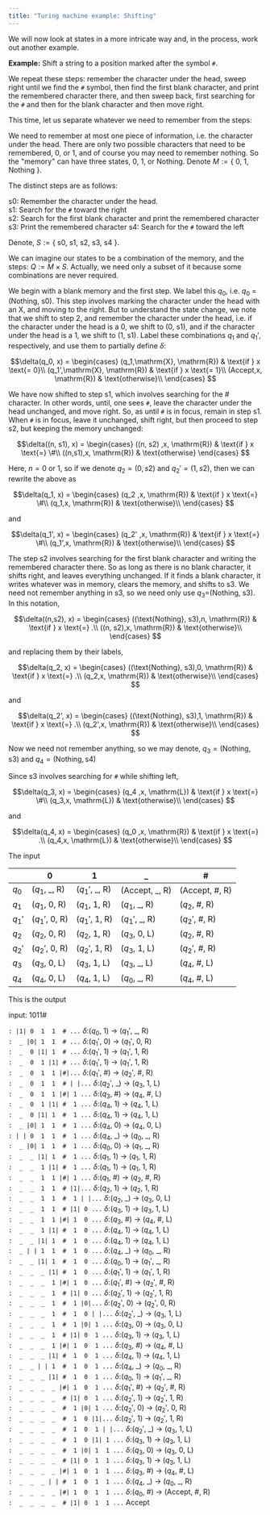 ```yaml
---
title: "Turing machine example: Shifting"
---
```


We will now look at states in a more intricate way and, in the process, work out another example.

**Example:** Shift a string to a position marked after the symbol `#`.

We repeat these steps: remember the character under the head, sweep right until we find the `#` symbol, then find the first blank character, and print the remembered character there, and then sweep back, first searching for the `#` and then for the blank character and then move right.

This time, let us separate whatever we need to remember from the steps:

We need to remember at most one piece of information, i.e. the character under the head. There are only two possible characters that need to be remembered, 0, or 1, and of course you may need to remember nothing. So the "memory" can have three states, 0, 1, or Nothing. Denote $M :=\{$ 0, 1, Nothing $\}$.

The distinct steps are as follows:

s0: Remember the character under the head.  
s1: Search for the `#` toward the right  
s2: Search for the first blank character and print the remembered character  
s3: Print the remembered character
s4: Search for the `#` toward the left  

Denote, $S := \{$ s0, s1, s2, s3, s4 $\}$.

We can imagine our states to be a combination of the memory, and the steps:
$Q := M \times S$. Actually, we need only a subset of it because some combinations are never required.

We begin with a blank memory and the first step. We label this $q_0$, i.e. $q_0$ = (Nothing, s0). This step involves marking the character under the head with an X, and moving to the right. But to understand the state change, we note that we shift to step 2, and remember the character under the head, i.e. if the character under the head is a 0, we shift to (0, s1), and if the character under the head is a 1, we shift to (1, s1). Label these combinations $q_1$ and $q_1'$, respectively, and use them to partially define $\delta$:

$$\delta(q_0, x) = \begin{cases}
(q_1,\mathrm{X}, \mathrm{R}) & \text{if } x \text{= 0}\\
(q_1',\mathrm{X}, \mathrm{R}) & \text{if } x \text{= 1}\\
(Accept,x, \mathrm{R}) & \text{otherwise}\\
\end{cases}
$$ 

We have now shifted to step s1, which involves searching for the # character. In other words, until, one sees `#`, leave the character under the head unchanged, and move right. So, as until `#` is in focus, remain in step s1. When `#` is in focus, leave it unchanged, shift right, but then proceed to step s2, but keeping the memory unchanged: 


$$\delta((n, s1), x) = \begin{cases}
((n, s2) ,x, \mathrm{R}) & \text{if } x \text{=} \#\\
((n,s1),x, \mathrm{R}) & \text{otherwise}
\end{cases}
$$ 

Here, $n=0$ or 1, so if we denote $q_2=(0,s2)$ and $q_2'=(1, s2)$, then we can rewrite the above as 

$$\delta(q_1, x) = \begin{cases}
(q_2 ,x, \mathrm{R}) & \text{if } x \text{=} \#\\
(q_1,x, \mathrm{R}) & \text{otherwise}\\
\end{cases}
$$

and 

$$\delta(q_1', x) = \begin{cases}
(q_2' ,x, \mathrm{R}) & \text{if } x \text{=} \#\\
(q_1',x, \mathrm{R}) & \text{otherwise}\\
\end{cases}
$$ 

The step s2 involves searching for the first blank character and writing the remembered character there. So as long as there is no blank character, it shifts right, and leaves everything unchanged. If it finds a blank character, it writes whatever was in memory, clears the memory, and shifts to s3.  We need not remember anything in s3, so we need only use $q_3$=(Nothing, s3). In this notation, 

$$\delta((n,s2), x) = \begin{cases}
((\text{Nothing}, s3),n, \mathrm{R}) & \text{if } x \text{=} .\\
((n, s2),x, \mathrm{R}) & \text{otherwise}\\
\end{cases}
$$ 

and replacing them by their labels,

$$\delta(q_2, x) = \begin{cases}
((\text{Nothing}, s3),0, \mathrm{R}) & \text{if } x \text{=} .\\
(q_2,x, \mathrm{R}) & \text{otherwise}\\
\end{cases}
$$ 

and

$$\delta(q_2', x) = \begin{cases}
((\text{Nothing}, s3),1, \mathrm{R}) & \text{if } x \text{=} .\\
(q_2',x, \mathrm{R}) & \text{otherwise}\\
\end{cases}
$$ 

Now we need not remember anything, so we may denote, $q_3=(\text{Nothing}, \text{s3})$  and $q_4=(\text{Nothing}, \text{s4})$

Since s3 involves searching for `#` while shifting left,


$$\delta(q_3, x) = \begin{cases}
(q_4 ,x, \mathrm{L}) & \text{if } x \text{=} \#\\
(q_3,x, \mathrm{L}) & \text{otherwise}\\
\end{cases}
$$

and 
 

$$\delta(q_4, x) = \begin{cases}
(q_0 ,x, \mathrm{R}) & \text{if } x \text{=} .\\
(q_4,x, \mathrm{L}) & \text{otherwise}\\
\end{cases}
$$

The input

|  |0|1|_|# |
|--|-|-|-|-|
| $q_0$|($q_1$, _, R)|($q_1'$, _, R)|(Accept, _, R)|(Accept, #, R) |
| $q_1$|($q_1$, 0, R)|($q_1$, 1, R)|($q_1$, _, R)|($q_2$, #, R) |
| $q_1'$|($q_1'$, 0, R)|($q_1'$, 1, R)|($q_1'$, _, R)|($q_2'$, #, R) |
| $q_2$|($q_2$, 0, R)|($q_2$, 1, R)|($q_3$, 0, L)|($q_2$, #, R) |
| $q_2'$|($q_2'$, 0, R)|($q_2'$, 1, R)|($q_3$, 1, L)|($q_2'$, #, R) |
| $q_3$|($q_3$, 0, L)|($q_3$, 1, L)|($q_3$, _, L)|($q_4$, #, L) |
| $q_4$|($q_4$, 0, L)|($q_4$, 1, L)|($q_0$, _, R)|($q_4$, #, L) |
This is the output

input: 1011#

`: |1| 0  1  1  # ...`    $\delta:$($q_0$, 1) $\to$ ($q_1'$, _, R)    
`:  _ |0| 1  1  # ...`    $\delta:$($q_1'$, 0) $\to$ ($q_1'$, 0, R)    
`:  _  0 |1| 1  # ...`    $\delta:$($q_1'$, 1) $\to$ ($q_1'$, 1, R)    
`:  _  0  1 |1| # ...`    $\delta:$($q_1'$, 1) $\to$ ($q_1'$, 1, R)    
`:  _  0  1  1 |#|...`    $\delta:$($q_1'$, #) $\to$ ($q_2'$, #, R)    
`:  _  0  1  1  # | |...`    $\delta:$($q_2'$, _) $\to$ ($q_3$, 1, L)    
`:  _  0  1  1 |#| 1 ...`    $\delta:$($q_3$, #) $\to$ ($q_4$, #, L)    
`:  _  0  1 |1| #  1 ...`    $\delta:$($q_4$, 1) $\to$ ($q_4$, 1, L)    
`:  _  0 |1| 1  #  1 ...`    $\delta:$($q_4$, 1) $\to$ ($q_4$, 1, L)    
`:  _ |0| 1  1  #  1 ...`    $\delta:$($q_4$, 0) $\to$ ($q_4$, 0, L)    
`: | | 0  1  1  #  1 ...`    $\delta:$($q_4$, _) $\to$ ($q_0$, _, R)    
`:  _ |0| 1  1  #  1 ...`    $\delta:$($q_0$, 0) $\to$ ($q_1$, _, R)    
`:  _  _ |1| 1  #  1 ...`    $\delta:$($q_1$, 1) $\to$ ($q_1$, 1, R)    
`:  _  _  1 |1| #  1 ...`    $\delta:$($q_1$, 1) $\to$ ($q_1$, 1, R)    
`:  _  _  1  1 |#| 1 ...`    $\delta:$($q_1$, #) $\to$ ($q_2$, #, R)    
`:  _  _  1  1  # |1|...`    $\delta:$($q_2$, 1) $\to$ ($q_2$, 1, R)    
`:  _  _  1  1  #  1 | |...`    $\delta:$($q_2$, _) $\to$ ($q_3$, 0, L)    
`:  _  _  1  1  # |1| 0 ...`    $\delta:$($q_3$, 1) $\to$ ($q_3$, 1, L)    
`:  _  _  1  1 |#| 1  0 ...`    $\delta:$($q_3$, #) $\to$ ($q_4$, #, L)    
`:  _  _  1 |1| #  1  0 ...`    $\delta:$($q_4$, 1) $\to$ ($q_4$, 1, L)    
`:  _  _ |1| 1  #  1  0 ...`    $\delta:$($q_4$, 1) $\to$ ($q_4$, 1, L)    
`:  _ | | 1  1  #  1  0 ...`    $\delta:$($q_4$, _) $\to$ ($q_0$, _, R)    
`:  _  _ |1| 1  #  1  0 ...`    $\delta:$($q_0$, 1) $\to$ ($q_1'$, _, R)    
`:  _  _  _ |1| #  1  0 ...`    $\delta:$($q_1'$, 1) $\to$ ($q_1'$, 1, R)    
`:  _  _  _  1 |#| 1  0 ...`    $\delta:$($q_1'$, #) $\to$ ($q_2'$, #, R)    
`:  _  _  _  1  # |1| 0 ...`    $\delta:$($q_2'$, 1) $\to$ ($q_2'$, 1, R)    
`:  _  _  _  1  #  1 |0|...`    $\delta:$($q_2'$, 0) $\to$ ($q_2'$, 0, R)    
`:  _  _  _  1  #  1  0 | |...`    $\delta:$($q_2'$, _) $\to$ ($q_3$, 1, L)    
`:  _  _  _  1  #  1 |0| 1 ...`    $\delta:$($q_3$, 0) $\to$ ($q_3$, 0, L)    
`:  _  _  _  1  # |1| 0  1 ...`    $\delta:$($q_3$, 1) $\to$ ($q_3$, 1, L)    
`:  _  _  _  1 |#| 1  0  1 ...`    $\delta:$($q_3$, #) $\to$ ($q_4$, #, L)    
`:  _  _  _ |1| #  1  0  1 ...`    $\delta:$($q_4$, 1) $\to$ ($q_4$, 1, L)    
`:  _  _ | | 1  #  1  0  1 ...`    $\delta:$($q_4$, _) $\to$ ($q_0$, _, R)    
`:  _  _  _ |1| #  1  0  1 ...`    $\delta:$($q_0$, 1) $\to$ ($q_1'$, _, R)    
`:  _  _  _  _ |#| 1  0  1 ...`    $\delta:$($q_1'$, #) $\to$ ($q_2'$, #, R)    
`:  _  _  _  _  # |1| 0  1 ...`    $\delta:$($q_2'$, 1) $\to$ ($q_2'$, 1, R)    
`:  _  _  _  _  #  1 |0| 1 ...`    $\delta:$($q_2'$, 0) $\to$ ($q_2'$, 0, R)    
`:  _  _  _  _  #  1  0 |1|...`    $\delta:$($q_2'$, 1) $\to$ ($q_2'$, 1, R)    
`:  _  _  _  _  #  1  0  1 | |...`    $\delta:$($q_2'$, _) $\to$ ($q_3$, 1, L)    
`:  _  _  _  _  #  1  0 |1| 1 ...`    $\delta:$($q_3$, 1) $\to$ ($q_3$, 1, L)    
`:  _  _  _  _  #  1 |0| 1  1 ...`    $\delta:$($q_3$, 0) $\to$ ($q_3$, 0, L)    
`:  _  _  _  _  # |1| 0  1  1 ...`    $\delta:$($q_3$, 1) $\to$ ($q_3$, 1, L)    
`:  _  _  _  _ |#| 1  0  1  1 ...`    $\delta:$($q_3$, #) $\to$ ($q_4$, #, L)    
`:  _  _  _ | | #  1  0  1  1 ...`    $\delta:$($q_4$, _) $\to$ ($q_0$, _, R)    
`:  _  _  _  _ |#| 1  0  1  1 ...`    $\delta:$($q_0$, #) $\to$ (Accept, #, R)    
`:  _  _  _  _  # |1| 0  1  1 ...`    Accept    


